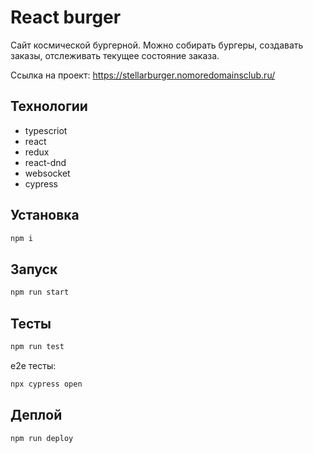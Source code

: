 # React burger

Сайт космической бургерной. Можно собирать бургеры, создавать заказы, отслеживать текущее состояние заказа. 


Ссылка на проект: https://stellarburger.nomoredomainsclub.ru/

## Технологии

- typescriot
- react
- redux
- react-dnd
- websocket
- cypress


## Установка
```bash
npm i
```

## Запуск

```bash
npm run start
```

## Тесты

```bash
npm run test 
```

e2e тесты:
```bash
npx cypress open
```

## Деплой

```bash
npm run deploy
```